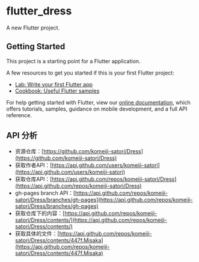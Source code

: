 # flutter_dress

A new Flutter project.

## Getting Started

This project is a starting point for a Flutter application.

A few resources to get you started if this is your first Flutter project:

- [Lab: Write your first Flutter app](https://flutter.io/docs/get-started/codelab)
- [Cookbook: Useful Flutter samples](https://flutter.io/docs/cookbook)

For help getting started with Flutter, view our 
[online documentation](https://flutter.io/docs), which offers tutorials, 
samples, guidance on mobile development, and a full API reference.

## API 分析

- 资源仓库：[https://github.com/komeiji-satori/Dress](https://github.com/komeiji-satori/Dress)
- 获取作者API：[https://api.github.com/users/komeiji-satori](https://api.github.com/users/komeiji-satori)
- 获取仓库API：[https://api.github.com/repos/komeiji-satori/Dress](https://api.github.com/repos/komeiji-satori/Dress)
- gh-pages branch API：[https://api.github.com/repos/komeiji-satori/Dress/branches/gh-pages](https://api.github.com/repos/komeiji-satori/Dress/branches/gh-pages)
- 获取仓库下的内容：[https://api.github.com/repos/komeiji-satori/Dress/contents/](https://api.github.com/repos/komeiji-satori/Dress/contents/)
- 获取具体的文件：[https://api.github.com/repos/komeiji-satori/Dress/contents/447f.Misaka](https://api.github.com/repos/komeiji-satori/Dress/contents/447f.Misaka)